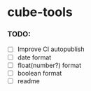# cube-tools

### TODO:

- [ ] Improve CI autopublish
- [ ] date format
- [ ] float(number?) format
- [ ] boolean format
- [ ] readme
